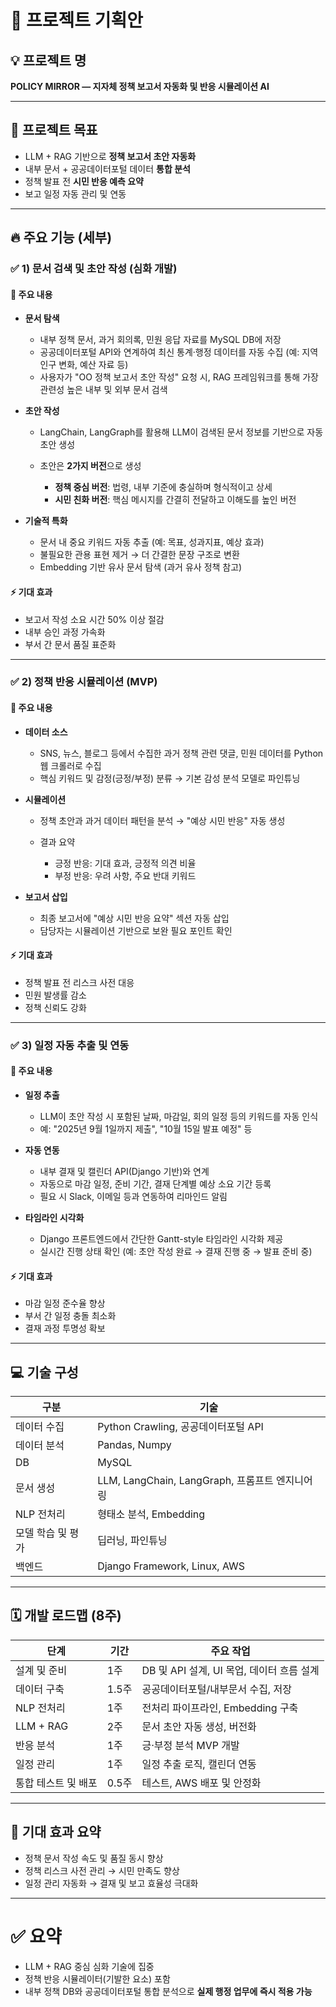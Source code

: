 # 📄 **프로젝트 기획안**

## 💡 프로젝트 명

**POLICY MIRROR — 지자체 정책 보고서 자동화 및 반응 시뮬레이션 AI**

---

## 🎯 **프로젝트 목표**

* LLM + RAG 기반으로 **정책 보고서 초안 자동화**
* 내부 문서 + 공공데이터포털 데이터 **통합 분석**
* 정책 발표 전 **시민 반응 예측 요약**
* 보고 일정 자동 관리 및 연동

---

## 🔥 **주요 기능 (세부)**

### ✅ 1) 문서 검색 및 초안 작성 (심화 개발)

#### 💬 주요 내용

* **문서 탐색**

  * 내부 정책 문서, 과거 회의록, 민원 응답 자료를 MySQL DB에 저장
  * 공공데이터포털 API와 연계하여 최신 통계·행정 데이터를 자동 수집 (예: 지역 인구 변화, 예산 자료 등)
  * 사용자가 "OO 정책 보고서 초안 작성" 요청 시, RAG 프레임워크를 통해 가장 관련성 높은 내부 및 외부 문서 검색

* **초안 작성**

  * LangChain, LangGraph를 활용해 LLM이 검색된 문서 정보를 기반으로 자동 초안 생성
  * 초안은 **2가지 버전**으로 생성

    * **정책 중심 버전**: 법령, 내부 기준에 충실하며 형식적이고 상세
    * **시민 친화 버전**: 핵심 메시지를 간결히 전달하고 이해도를 높인 버전

* **기술적 특화**

  * 문서 내 중요 키워드 자동 추출 (예: 목표, 성과지표, 예상 효과)
  * 불필요한 관용 표현 제거 → 더 간결한 문장 구조로 변환
  * Embedding 기반 유사 문서 탐색 (과거 유사 정책 참고)

#### ⚡️ 기대 효과

* 보고서 작성 소요 시간 50% 이상 절감
* 내부 승인 과정 가속화
* 부서 간 문서 품질 표준화

---

### ✅ 2) 정책 반응 시뮬레이션 (MVP)

#### 💬 주요 내용

* **데이터 소스**

  * SNS, 뉴스, 블로그 등에서 수집한 과거 정책 관련 댓글, 민원 데이터를 Python 웹 크롤러로 수집
  * 핵심 키워드 및 감정(긍정/부정) 분류 → 기본 감성 분석 모델로 파인튜닝

* **시뮬레이션**

  * 정책 초안과 과거 데이터 패턴을 분석 → "예상 시민 반응" 자동 생성
  * 결과 요약

    * 긍정 반응: 기대 효과, 긍정적 의견 비율
    * 부정 반응: 우려 사항, 주요 반대 키워드

* **보고서 삽입**

  * 최종 보고서에 "예상 시민 반응 요약" 섹션 자동 삽입
  * 담당자는 시뮬레이션 기반으로 보완 필요 포인트 확인

#### ⚡️ 기대 효과

* 정책 발표 전 리스크 사전 대응
* 민원 발생률 감소
* 정책 신뢰도 강화

---

### ✅ 3) 일정 자동 추출 및 연동

#### 💬 주요 내용

* **일정 추출**

  * LLM이 초안 작성 시 포함된 날짜, 마감일, 회의 일정 등의 키워드를 자동 인식
  * 예: "2025년 9월 1일까지 제출", "10월 15일 발표 예정" 등

* **자동 연동**

  * 내부 결재 및 캘린더 API(Django 기반)와 연계
  * 자동으로 마감 일정, 준비 기간, 결재 단계별 예상 소요 기간 등록
  * 필요 시 Slack, 이메일 등과 연동하여 리마인드 알림

* **타임라인 시각화**

  * Django 프론트엔드에서 간단한 Gantt-style 타임라인 시각화 제공
  * 실시간 진행 상태 확인 (예: 초안 작성 완료 → 결재 진행 중 → 발표 준비 중)

#### ⚡️ 기대 효과

* 마감 일정 준수율 향상
* 부서 간 일정 충돌 최소화
* 결재 과정 투명성 확보

---

## 💻 **기술 구성**

| 구분         | 기술                                    |
| ---------- | ------------------------------------- |
| 데이터 수집     | Python Crawling, 공공데이터포털 API          |
| 데이터 분석     | Pandas, Numpy                         |
| DB         | MySQL                                 |
| 문서 생성      | LLM, LangChain, LangGraph, 프롬프트 엔지니어링 |
| NLP 전처리    | 형태소 분석, Embedding                     |
| 모델 학습 및 평가 | 딥러닝, 파인튜닝                             |
| 백엔드        | Django Framework, Linux, AWS          |

---

## 🗓 **개발 로드맵 (8주)**

| 단계          | 기간   | 주요 작업                         |
| ----------- | ---- | ----------------------------- |
| 설계 및 준비     | 1주   | DB 및 API 설계, UI 목업, 데이터 흐름 설계 |
| 데이터 구축      | 1.5주 | 공공데이터포털/내부문서 수집, 저장           |
| NLP 전처리     | 1주   | 전처리 파이프라인, Embedding 구축       |
| LLM + RAG     | 2주   | 문서 초안 자동 생성, 버전화              |
| 반응 분석       | 1주   | 긍·부정 분석 MVP 개발                |
| 일정 관리       | 1주   | 일정 추출 로직, 캘린더 연동              |
| 통합 테스트 및 배포 | 0.5주 | 테스트, AWS 배포 및 안정화             |

---

## 🌟 **기대 효과 요약**

* 정책 문서 작성 속도 및 품질 동시 향상
* 정책 리스크 사전 관리 → 시민 만족도 향상
* 일정 관리 자동화 → 결재 및 보고 효율성 극대화

---

# ✅ **요약**

* LLM + RAG 중심 심화 기술에 집중
* 정책 반응 시뮬레이터(기발한 요소) 포함
* 내부 정책 DB와 공공데이터포털 통합 분석으로 **실제 행정 업무에 즉시 적용 가능**